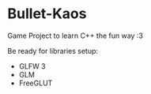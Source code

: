 # Bullet-Kaos
Game Project to learn C++ the fun way :3

Be ready for libraries setup:
- GLFW 3
- GLM
- FreeGLUT
  
